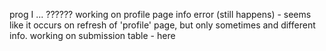 prog
I ...
??????
working on profile page info error (still happens) - seems like it occurs on refresh of 'profile' page, but only sometimes and different info.
working on submission table - here

